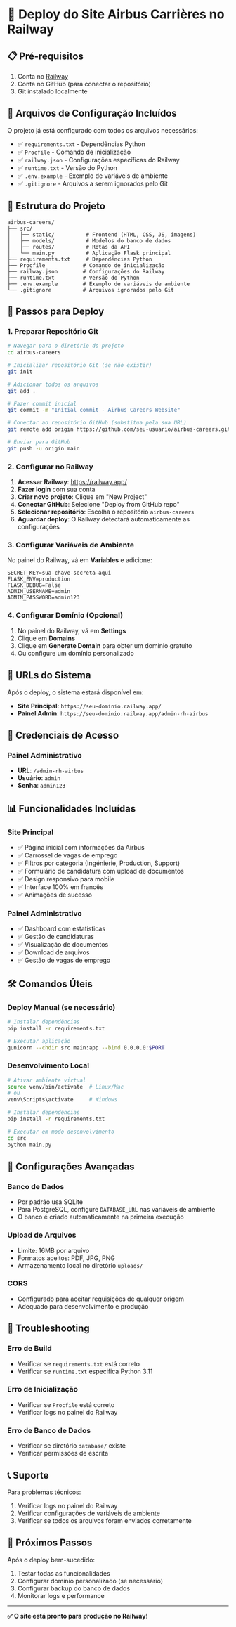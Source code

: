 # 🚀 Deploy do Site Airbus Carrières no Railway

## 📋 **Pré-requisitos**

1. Conta no [Railway](https://railway.app/)
2. Conta no GitHub (para conectar o repositório)
3. Git instalado localmente

## 🔧 **Arquivos de Configuração Incluídos**

O projeto já está configurado com todos os arquivos necessários:

- ✅ `requirements.txt` - Dependências Python
- ✅ `Procfile` - Comando de inicialização
- ✅ `railway.json` - Configurações específicas do Railway
- ✅ `runtime.txt` - Versão do Python
- ✅ `.env.example` - Exemplo de variáveis de ambiente
- ✅ `.gitignore` - Arquivos a serem ignorados pelo Git

## 📁 **Estrutura do Projeto**

```
airbus-careers/
├── src/
│   ├── static/          # Frontend (HTML, CSS, JS, imagens)
│   ├── models/          # Modelos do banco de dados
│   ├── routes/          # Rotas da API
│   └── main.py          # Aplicação Flask principal
├── requirements.txt     # Dependências Python
├── Procfile            # Comando de inicialização
├── railway.json        # Configurações do Railway
├── runtime.txt         # Versão do Python
├── .env.example        # Exemplo de variáveis de ambiente
└── .gitignore          # Arquivos ignorados pelo Git
```

## 🚀 **Passos para Deploy**

### **1. Preparar Repositório Git**

```bash
# Navegar para o diretório do projeto
cd airbus-careers

# Inicializar repositório Git (se não existir)
git init

# Adicionar todos os arquivos
git add .

# Fazer commit inicial
git commit -m "Initial commit - Airbus Careers Website"

# Conectar ao repositório GitHub (substitua pela sua URL)
git remote add origin https://github.com/seu-usuario/airbus-careers.git

# Enviar para GitHub
git push -u origin main
```

### **2. Configurar no Railway**

1. **Acessar Railway**: https://railway.app/
2. **Fazer login** com sua conta
3. **Criar novo projeto**: Clique em "New Project"
4. **Conectar GitHub**: Selecione "Deploy from GitHub repo"
5. **Selecionar repositório**: Escolha o repositório `airbus-careers`
6. **Aguardar deploy**: O Railway detectará automaticamente as configurações

### **3. Configurar Variáveis de Ambiente**

No painel do Railway, vá em **Variables** e adicione:

```
SECRET_KEY=sua-chave-secreta-aqui
FLASK_ENV=production
FLASK_DEBUG=False
ADMIN_USERNAME=admin
ADMIN_PASSWORD=admin123
```

### **4. Configurar Domínio (Opcional)**

1. No painel do Railway, vá em **Settings**
2. Clique em **Domains**
3. Clique em **Generate Domain** para obter um domínio gratuito
4. Ou configure um domínio personalizado

## 🔗 **URLs do Sistema**

Após o deploy, o sistema estará disponível em:

- **Site Principal**: `https://seu-dominio.railway.app/`
- **Painel Admin**: `https://seu-dominio.railway.app/admin-rh-airbus`

## 🔐 **Credenciais de Acesso**

### **Painel Administrativo**
- **URL**: `/admin-rh-airbus`
- **Usuário**: `admin`
- **Senha**: `admin123`

## 📊 **Funcionalidades Incluídas**

### **Site Principal**
- ✅ Página inicial com informações da Airbus
- ✅ Carrossel de vagas de emprego
- ✅ Filtros por categoria (Ingénierie, Production, Support)
- ✅ Formulário de candidatura com upload de documentos
- ✅ Design responsivo para mobile
- ✅ Interface 100% em francês
- ✅ Animações de sucesso

### **Painel Administrativo**
- ✅ Dashboard com estatísticas
- ✅ Gestão de candidaturas
- ✅ Visualização de documentos
- ✅ Download de arquivos
- ✅ Gestão de vagas de emprego

## 🛠️ **Comandos Úteis**

### **Deploy Manual (se necessário)**
```bash
# Instalar dependências
pip install -r requirements.txt

# Executar aplicação
gunicorn --chdir src main:app --bind 0.0.0.0:$PORT
```

### **Desenvolvimento Local**
```bash
# Ativar ambiente virtual
source venv/bin/activate  # Linux/Mac
# ou
venv\Scripts\activate     # Windows

# Instalar dependências
pip install -r requirements.txt

# Executar em modo desenvolvimento
cd src
python main.py
```

## 🔧 **Configurações Avançadas**

### **Banco de Dados**
- Por padrão usa SQLite
- Para PostgreSQL, configure `DATABASE_URL` nas variáveis de ambiente
- O banco é criado automaticamente na primeira execução

### **Upload de Arquivos**
- Limite: 16MB por arquivo
- Formatos aceitos: PDF, JPG, PNG
- Armazenamento local no diretório `uploads/`

### **CORS**
- Configurado para aceitar requisições de qualquer origem
- Adequado para desenvolvimento e produção

## 🐛 **Troubleshooting**

### **Erro de Build**
- Verificar se `requirements.txt` está correto
- Verificar se `runtime.txt` especifica Python 3.11

### **Erro de Inicialização**
- Verificar se `Procfile` está correto
- Verificar logs no painel do Railway

### **Erro de Banco de Dados**
- Verificar se diretório `database/` existe
- Verificar permissões de escrita

## 📞 **Suporte**

Para problemas técnicos:
1. Verificar logs no painel do Railway
2. Verificar configurações de variáveis de ambiente
3. Verificar se todos os arquivos foram enviados corretamente

## 🎯 **Próximos Passos**

Após o deploy bem-sucedido:
1. Testar todas as funcionalidades
2. Configurar domínio personalizado (se necessário)
3. Configurar backup do banco de dados
4. Monitorar logs e performance

---

**✅ O site está pronto para produção no Railway!**

